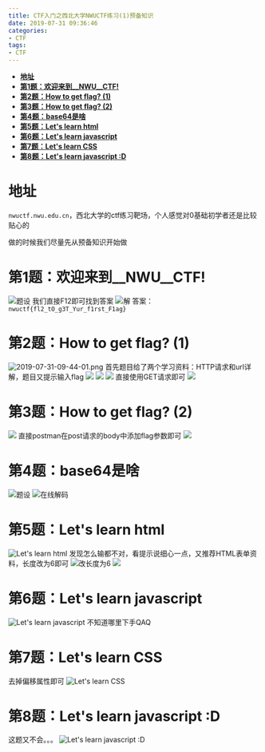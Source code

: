 ```yaml
---
title: CTF入门之西北大学NWUCTF练习(1)预备知识
date: 2019-07-31 09:36:46
categories:
- CTF
tags:
- CTF
---
```


- [**地址**](#%e5%9c%b0%e5%9d%80)
- [**第1题：欢迎来到__NWU__CTF!**](#%e7%ac%ac1%e9%a2%98%e6%ac%a2%e8%bf%8e%e6%9d%a5%e5%88%b0nwuctf)
- [**第2题：How to get flag? (1)**](#%e7%ac%ac2%e9%a2%98how-to-get-flag-1)
- [**第3题：How to get flag? (2)**](#%e7%ac%ac3%e9%a2%98how-to-get-flag-2)
- [**第4题：base64是啥**](#%e7%ac%ac4%e9%a2%98base64%e6%98%af%e5%95%a5)
- [**第5题：Let's learn html**](#%e7%ac%ac5%e9%a2%98lets-learn-html)
- [**第6题：Let's learn javascript**](#%e7%ac%ac6%e9%a2%98lets-learn-javascript)
- [**第7题：Let's learn CSS**](#%e7%ac%ac7%e9%a2%98lets-learn-css)
- [**第8题：Let's learn javascript :D**](#%e7%ac%ac8%e9%a2%98lets-learn-javascript-d)

# **地址**
`nwuctf.nwu.edu.cn`，西北大学的ctf练习靶场，个人感觉对0基础初学者还是比较贴心的

做的时候我们尽量先从预备知识开始做

# **第1题：欢迎来到__NWU__CTF!**
![题设](CTF入门之西北大学NWUCTF练习/2019-07-31-09-41-02.png)
我们直接F12即可找到答案
![解](CTF入门之西北大学NWUCTF练习/2019-07-31-09-41-32.png)
答案：`nwuctf{fl2_tO_g3T_Yur_f1rst_F1ag}`

# **第2题：How to get flag? (1)**
![2019-07-31-09-44-01.png](CTF入门之西北大学NWUCTF练习/2019-07-31-09-44-01.png)
首先题目给了两个学习资料：HTTP请求和url详解，题目又提示输入flag
![](CTF入门之西北大学NWUCTF练习/2019-07-31-09-44-40.png)
![](CTF入门之西北大学NWUCTF练习/2019-07-31-09-44-55.png)
![](CTF入门之西北大学NWUCTF练习/2019-07-31-09-45-38.png)
直接使用GET请求即可
![](CTF入门之西北大学NWUCTF练习/2019-07-31-09-46-38.png)

# **第3题：How to get flag? (2)**
![](CTF入门之西北大学NWUCTF练习/2019-07-31-09-48-26.png)
直接postman在post请求的body中添加flag参数即可
![](CTF入门之西北大学NWUCTF练习/2019-07-31-09-49-07.png)

# **第4题：base64是啥**
![题设](CTF入门之西北大学NWUCTF练习/2019-07-31-09-50-51.png)
![在线解码](CTF入门之西北大学NWUCTF练习/2019-07-31-09-50-39.png)

# **第5题：Let's learn html**
![Let's learn html](CTF入门之西北大学NWUCTF练习/2019-07-31-09-52-43.png)
发现怎么输都不对，看提示说细心一点，又推荐HTML表单资料，长度改为6即可
![改长度为6](CTF入门之西北大学NWUCTF练习/2019-07-31-09-55-53.png)
![](CTF入门之西北大学NWUCTF练习/2019-07-31-09-56-34.png)

# **第6题：Let's learn javascript**
![Let's learn javascript](CTF入门之西北大学NWUCTF练习/2019-07-31-10-19-38.png)
不知道哪里下手QAQ

# **第7题：Let's learn CSS**
去掉偏移属性即可
![Let's learn CSS](CTF入门之西北大学NWUCTF练习/2019-07-31-10-33-09.png)

# **第8题：Let's learn javascript :D**
这题又不会。。。
![Let's learn javascript :D](CTF入门之西北大学NWUCTF练习/2019-07-31-10-42-42.png)